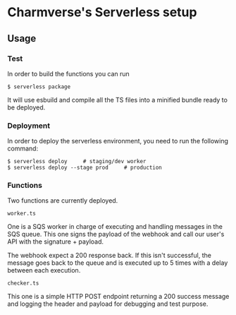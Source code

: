 # Charmverse's Serverless setup

## Usage

### Test

In order to build the functions you can run

```
$ serverless package
```

It will use esbuild and compile all the TS files into a minified bundle ready to be deployed.

### Deployment

In order to deploy the serverless environment, you need to run the following command:

```
$ serverless deploy     # staging/dev worker
$ serverless deploy --stage prod     # production
```

### Functions

Two functions are currently deployed.

`worker.ts`

One is a SQS worker in charge of executing and handling messages in the SQS queue. This one signs the payload of the webhook and call our user's API with the signature + payload.

The webhook expect a 200 response back. If this isn't successful, the message goes back to the queue and is executed up to 5 times with a delay between each execution.

`checker.ts`

This one is a simple HTTP POST endpoint returning a 200 success message and logging the header and payload for debugging and test purpose.
